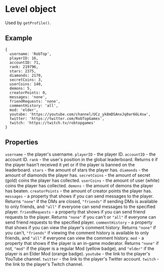 # Level object

Used by ```getProfile()```.

## Example
```
{
  username: 'RobTop',
  playerID: 16,
  accountID: 71,
  rank: 219796,
  stars: 2375,
  diamonds: 2170,
  secretCoins: 3,
  userCoins: 140,
  demons: 5,
  creatorPoints: 0,
  messages: 'none',
  friendRequests: 'none',
  commentHistory: 'all',
  mod: 'elder',
  youtube: 'https://youtube.com/channel/UCz_yk8mDSAnxJq0ar66L4sw',
  twitter: 'https://twitter.com/RobTopGames',
  twitch: 'https://twitch.tv/robtopgames'
}
```

## Properties
```username``` - the player's username.
```playerID``` - the player ID.
```accountID``` - the account ID.
```rank``` - the user's position in the global leaderboard. Returns `0` if the player hasn't received it yet or if the player is banned on the leaderboard.
```stars``` - the amount of stars the player has.
```diamonds``` - the amount of diamonds the player has.
```secretCoins``` - the amount of secret (gold) coins the player has collected.
```userCoins``` - the amount of user (white) coins the player has collected.
```demons``` - the amount of demons the player has beaten.
```creatorPoints``` - the amount of creator points the player has.
```messages``` - a property that shows if you can send messages to the player. Returns `"none"` if the DMs are closed, `"friends"` if sending DMs is available to only friends, and `"all"` if everyone can send messages to the specified player.
```friendRequests``` - a property that shows if you can send friend requests to the player. Returns `"none"` if you can't or `"all"` if everyone can send friend requests to the specified player.
```commentHistory``` - a property that shows if you can view the player's comment history. Returns `"none"` if you can't, `"friends"` if viewing the comment history is available to only friends, and `"all"` if everyone can view the comment history.
```mod``` - a property that shows if the player is an in-game moderator. Returns `"none"` if not, `"mod"` if the player is a regular Mod (yellow badge), and `"elder"` if the player is an Elder Mod (orange badge).
```youtube``` - the link to the player's YouTube channel.
```twitter``` - the link to the player's Twitter account.
```twitch``` - the link to the player's Twitch channel.